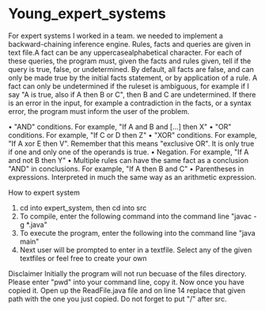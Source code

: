 # Young_expert_systems

For expert systems I worked in a team. we needed to implement a backward-chaining inference engine.
Rules, facts and queries are given in text file.A fact can be any uppercasealphabetical character.
For each of these queries, the program must, given the facts and rules given, tell if the query is true,
false, or undetermined.
By default, all facts are false, and can only be made true by the initial facts statement,
or by application of a rule. A fact can only be undetermined if the ruleset is ambiguous,
for example if I say "A is true, also if A then B or C", then B and C are undetermined.
If there is an error in the input, for example a contradiction in the facts, or a syntax
error, the program must inform the user of the problem.

• "AND" conditions. For example, "If A and B and [...] then X"
• "OR" conditions. For example, "If C or D then Z"
• "XOR" conditions. For example, "If A xor E then V". Remember that this
  means "exclusive OR". It is only true if one and only one of the operands is true.
• Negation. For example, "If A and not B then Y"
• Multiple rules can have the same fact as a conclusion
 "AND" in conclusions. For example, "If A then B and C"
• Parentheses in expressions. Interpreted in much the same way as an arithmetic
  expression.
  
How to expert system

1) cd into expert_system, then cd into src
2) To compile, enter the following command into the command line "javac -g *.java"
3) To execute the program, enter the following into the command line "java main"
4) Next user will be prompted to enter in a textfile. Select any of the given textfiles or feel free to create your own

Disclaimer
Initially the program will not run becuase of the files directory. Please enter "pwd" into your command line, copy it.
Now once you have copied it. Open up the ReadFile.java file and on line 14 replace that given path with the one you just copied.
Do not forget to put "/" after src.
